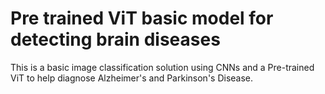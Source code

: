 # Pre trained ViT basic model for detecting brain diseases

This is a basic image classification solution using CNNs and a Pre-trained ViT to help diagnose Alzheimer's and Parkinson's Disease.
